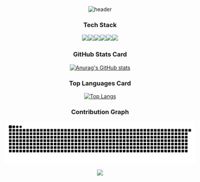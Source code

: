 <div align="center">
  
![header](https://capsule-render.vercel.app/api?type=blur&color=auto&height=300&section=header&text=Wesley's%20Repository)

</div>


<h3 align="center">Tech Stack</h3>
<div align="center">
<img src="https://img.shields.io/badge/JavaScript-F7DF1E?style=flat-square&logo=JavaScript&logoColor=white"/><img src="https://img.shields.io/badge/Node.js-5FA04E?style=flat-square&logo=Node.js&logoColor=white"/><img src="https://img.shields.io/badge/MySQL-4479A1?style=flat-square&logo=MySQL&logoColor=white"/><img src="https://img.shields.io/badge/MongoDB-47A248?style=flat-square&logo=MongoDB&logoColor=white"/><img src="https://img.shields.io/badge/C++-00599C?style=flat-square&logo=C++&logoColor=white"/><img src="https://img.shields.io/badge/npm-CB3837?style=flat-square&logo=npm&logoColor=white"/>
</div>


<h3 align="center">GitHub Stats Card</h3>
<div align="center">
  
[![Anurag's GitHub stats](https://github-readme-stats.vercel.app/api?username=wesley0129)](https://github.com/anuraghazra/github-readme-stats)

</div>


<h3 align="center">Top Languages Card</h3>
<div align="center">
  
[![Top Langs](https://github-readme-stats.vercel.app/api/top-langs/?username=Jiyu-Kim)](https://github.com/anuraghazra/github-readme-stats)

</div>

<h3 align="center">Contribution Graph</h3>
<div align="center">

![snake gif](https://github.com/wesley0129/wesley0129/raw/output/github-contribution-grid-snake.svg)


<img src="https://ghchart.rshah.org/219138/wesley0129"/>

</div>







